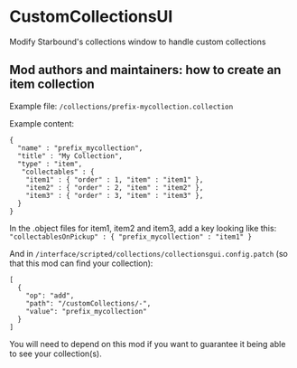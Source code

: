 # CustomCollectionsUI
Modify Starbound's collections window to handle custom collections

## Mod authors and maintainers: how to create an item collection

Example file: `/collections/prefix-mycollection.collection`

Example content:
```
{
  "name" : "prefix_mycollection",
  "title" : "My Collection",
  "type" : "item",
   "collectables" : {
    "item1" : { "order" : 1, "item" : "item1" },
    "item2" : { "order" : 2, "item" : "item2" },
    "item3" : { "order" : 3, "item" : "item3" },
  }
}
```

In the .object files for item1, item2 and item3, add a key looking like
this:
`"collectablesOnPickup" : { "prefix_mycollection" : "item1" }`

And in `/interface/scripted/collections/collectionsgui.config.patch`
(so that this mod can find your collection):
```
[
  {
    "op": "add",
    "path": "/customCollections/-",
    "value": "prefix_mycollection"
  }
]
```

You will need to depend on this mod if you want to guarantee it being able
to see your collection(s).
